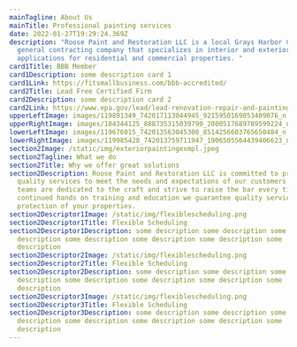 ```yaml
---
mainTagline: About Us
mainTitle: Professional painting services
date: 2022-01-27T19:29:24.369Z
description: "Roose Paint and Restoration LLC is a local Grays Harbor County
  general contracting company that specializes in interior and exterior paint
  applications for residential and commercial properties. "
card1Title: BBB Member
card1Description: some description card 1
card1Link: https://fitsmallbusiness.com/bbb-accredited/
card2Title: Lead Free Certified Firm
card2Description: some description card 2
card2Link: https://www.epa.gov/lead/lead-renovation-repair-and-painting-program
upperLeftImage: images/119891349_742017113044945_9215950169853409076_n.jpg
upperRightImage: images/184344125_888735315039790_2800517689789599224_n.jpg
lowerLeftImage: images/119676015_742013563045300_8514256603765650484_n.jpg
lowerRightImage: images/119985428_742013759711947_1906505564439406623_n.jpg
section2Image: /static/img/exteriorpaintingexmpl.jpeg
section2Tagline: What we do
section2Title: Why we offer great solutions
section2Description: Roose Paint and Restoration LLC is committed to providing
  quality services to meet the needs and expectations of our customers. Our
  teams are dedicated to the craft and strive to raise the bar every time. With
  continued hands on training and education we guarantee quality service and
  protection of your properties.
section2Descriptor1Image: /static/img/flexiblescheduling.png
section2Descriptor1Title: Flexible Scheduling
section2Descriptor1Description: some description some description some
  description some description some description some description some
  description
section2Descriptor2Image: /static/img/flexiblescheduling.png
section2Descriptor2Title: Flexible Scheduling
section2Descriptor2Description: some description some description some
  description some description some description some description some
  description
section2Descriptor3Image: /static/img/flexiblescheduling.png
section2Descriptor3Title: Flexible Scheduling
section2Descriptor3Description: some description some description some
  description some description some description some description some
  description
---
```

